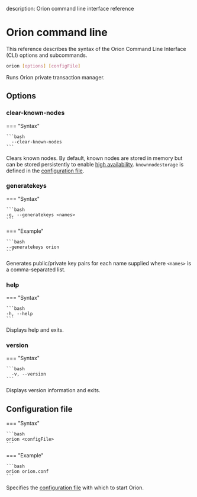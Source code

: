 description: Orion command line interface reference
<!--- END of page meta data -->

# Orion command line

This reference describes the syntax of the Orion Command Line Interface (CLI) options and subcommands.

```bash
orion [options] [configFile]
```

Runs Orion private transaction manager.

## Options

### clear-known-nodes

=== "Syntax"

    ```bash
      --clear-known-nodes
    ```

Clears known nodes. By default, known nodes are stored in memory but can be stored persistently to
enable [high availability](../HowTo/High-Availability.md). `knownnodestorage` is defined in the
[configuration file](../Reference/Configuration-File.md).

### generatekeys

=== "Syntax"

    ```bash
    -g, --generatekeys <names>
    ```

=== "Example"

    ```bash
    --generatekeys orion
    ```

Generates public/private key pairs for each name supplied where `<names>` is a comma-separated list.

### help

=== "Syntax"

    ```bash
    -h, --help
    ```

Displays help and exits.

### version

=== "Syntax"

    ```bash
      -v, --version
    ```

Displays version information and exits.

## Configuration file

=== "Syntax"

    ```bash
    orion <configFile>
    ```

=== "Example"

    ```bash
    orion orion.conf
    ```

Specifies the [configuration file](../Reference/Configuration-File.md) with which to start Orion.
